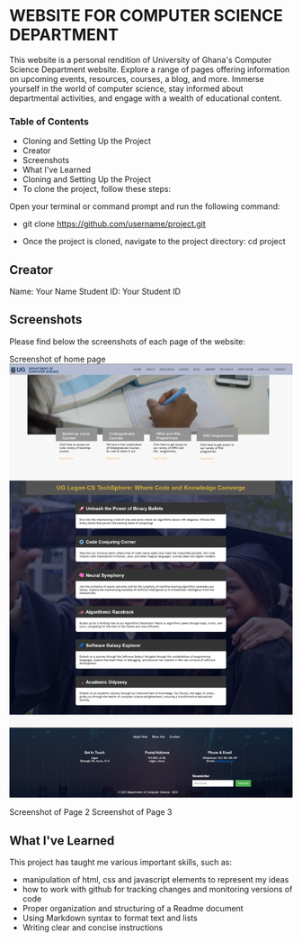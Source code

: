 
# WEBSITE FOR COMPUTER SCIENCE DEPARTMENT
This website is a personal rendition of University of Ghana's Computer Science Department website. Explore a range of pages offering information on upcoming events, resources, courses, a blog, and more. Immerse yourself in the world of computer science, stay informed about departmental activities, and engage with a wealth of educational content.


### Table of Contents
+ Cloning and Setting Up the Project
+ Creator
+ Screenshots
+ What I've Learned
+ Cloning and Setting Up the Project
+ To clone the project, follow these steps:

Open your terminal or command prompt and run the following command:

+ git clone https://github.com/username/project.git

+ Once the project is cloned, navigate to the project directory:
  cd project


## Creator
Name: Your Name
Student ID: Your Student ID

## Screenshots
Please find below the screenshots of each page of the website:

Screenshot of home page
![screenshot](screenshot_home_page.png)


Screenshot of Page 2
Screenshot of Page 3

## What I've Learned
This project has taught me various important skills, such as:
+ manipulation of html, css and javascript elements to represent my ideas
+ how to work with github for tracking changes and monitoring versions of code
+ Proper organization and structuring of a Readme document
+ Using Markdown syntax to format text and lists
+ Writing clear and concise instructions

